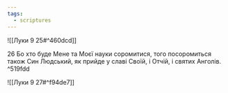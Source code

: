 ```yaml
---
tags:
  - scriptures
---
```


![[Луки 9 25#^460dcd]]

26 Бо хто буде Мене та Моєї науки соромитися, того посоромиться також Син Людський, як прийде у славі Своїй, і Отчій, і святих Анголів. ^519fdd

![[Луки 9 27#^f94de7]]